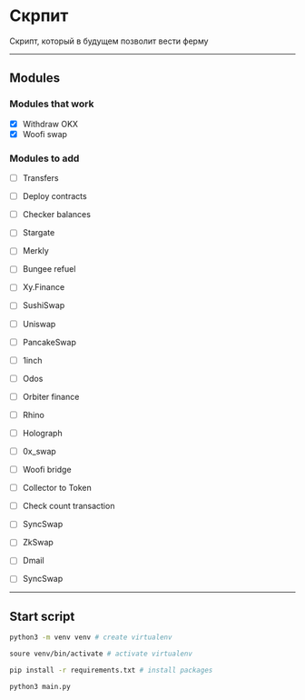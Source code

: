 # Скрпит

Скрипт, который в будущем позволит вести ферму

---

## Modules
### Modules that work
- [x] Withdraw OKX
- [x] Woofi swap

### Modules to add
- [ ] Transfers

- [ ] Deploy contracts
- [ ] Checker balances
- [ ] Stargate
- [ ] Merkly
- [ ] Bungee refuel
- [ ] Xy.Finance
- [ ] SushiSwap
- [ ] Uniswap
- [ ] PancakeSwap
- [ ] 1inch
- [ ] Odos
- [ ] Orbiter finance
- [ ] Rhino
- [ ] Holograph
- [ ] 0x_swap

- [ ] Woofi bridge
- [ ] Collector to Token
- [ ] Check count transaction
- [ ] SyncSwap
- [ ] ZkSwap
- [ ] Dmail
- [ ] SyncSwap

---


## Start script
```bash
python3 -m venv venv # create virtualenv

soure venv/bin/activate # activate virtualenv

pip install -r requirements.txt # install packages

python3 main.py
```

